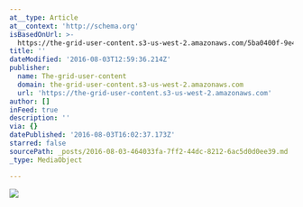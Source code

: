 ```yaml
---
at__type: Article
at__context: 'http://schema.org'
isBasedOnUrl: >-
  https://the-grid-user-content.s3-us-west-2.amazonaws.com/5ba0400f-9e4e-4215-a2e8-a6438349ad47.jpg
title: ''
dateModified: '2016-08-03T12:59:36.214Z'
publisher:
  name: The-grid-user-content
  domain: the-grid-user-content.s3-us-west-2.amazonaws.com
  url: 'https://the-grid-user-content.s3-us-west-2.amazonaws.com'
author: []
inFeed: true
description: ''
via: {}
datePublished: '2016-08-03T16:02:37.173Z'
starred: false
sourcePath: _posts/2016-08-03-464033fa-7ff2-44dc-8212-6ac5d0d0ee39.md
_type: MediaObject

---
```

![](https://the-grid-user-content.s3-us-west-2.amazonaws.com/5ba0400f-9e4e-4215-a2e8-a6438349ad47.jpg)